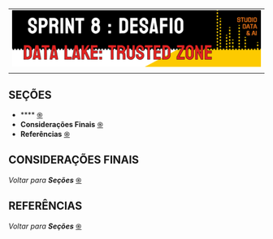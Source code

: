 #

||
|---|
|![Banner](/assets/banner-sprint8-desafio.png)|
||

## SEÇÕES

* **** [֍]()
* **Considerações Finais** [֍](#considerações-finais)
* **Referências** [֍](#referências)

## CONSIDERAÇÕES FINAIS

*Voltar para **Seções*** [֍](#seções)

## REFERÊNCIAS

*Voltar para **Seções*** [֍](#seções)
